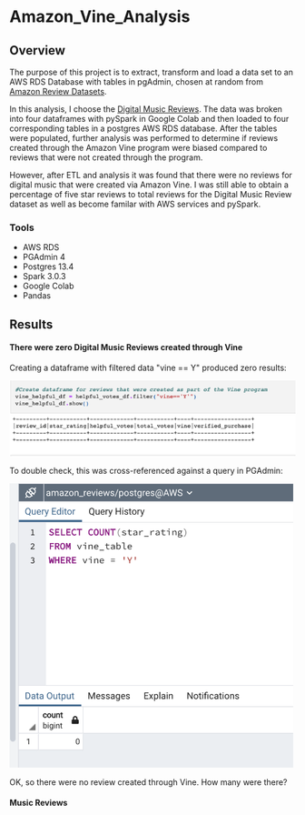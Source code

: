 # Amazon_Vine_Analysis

## Overview
The purpose of this project is to extract, transform and load a data set to an AWS RDS Database with tables in pgAdmin, chosen at random from [Amazon Review Datasets](https://s3.amazonaws.com/amazon-reviews-pds/tsv/index.txt).

In this analysis, I choose the [Digital Music Reviews](https://s3.amazonaws.com/amazon-reviews-pds/tsv/amazon_reviews_us_Digital_Music_Purchase_v1_00.tsv.gz).  The data was broken into four dataframes with pySpark in Google Colab and then loaded to four corresponding tables in a postgres AWS RDS database.  After the tables were populated, further analysis was performed to determine if reviews created through the Amazon Vine program were biased compared to reviews that were not created through the program.  

However, after ETL and analysis it was found that there were no reviews for digital music that were created via Amazon Vine.  I was still able to obtain a percentage of five star reviews to total reviews for the Digital Music Review dataset as well as become familar with AWS services and pySpark.

### Tools
- AWS RDS 
- PGAdmin 4
- Postgres 13.4
- Spark 3.0.3
- Google Colab
- Pandas

## Results

#### There were zero Digital Music Reviews created through Vine
Creating a dataframe with filtered data "vine == Y" produced zero results:

![DataFrameVine](/Images/vine_df.png)

To double check, this was cross-referenced against a query in PGAdmin:

<img src="https://github.com/NinaQuik/Amazon_Vine_Analysis/blob/main/Images/Vine_query.png" width="500" height="500">

OK, so there were no review created through Vine.  How many were there?

#### Music Reviews
